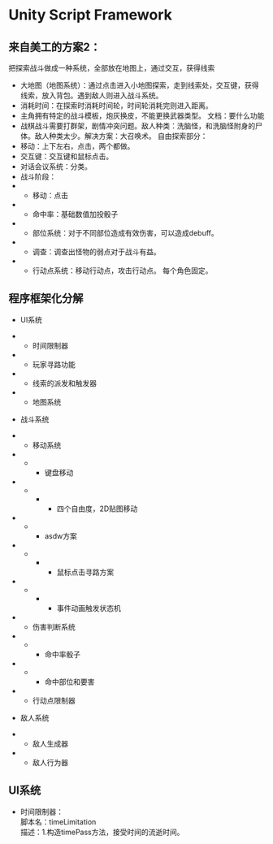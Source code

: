 # Unity Script Framework
## 来自美工的方案2：
把探索战斗做成一种系统，全部放在地图上，通过交互，获得线索
- 大地图（地图系统）：通过点击进入小地图探索，走到线索处，交互键，获得线索，放入背包。遇到敌人则进入战斗系统。
- 消耗时间：在探索时消耗时间轮，时间轮消耗完则进入距离。
- 主角拥有特定的战斗模板，炮灰换皮，不能更换武器类型。
文档：要什么功能
- 战棋战斗需要打群架，剧情冲突问题。敌人种类：洗脑怪，和洗脑怪附身的尸体。敌人种类太少。解决方案：大召唤术。
自由探索部分：
- 移动：上下左右，点击，两个都做。
- 交互键：交互键和鼠标点击。
- 对话会议系统：分类。
- 战斗阶段：
- - 移动：点击
- - 命中率：基础数值加投骰子
- - 部位系统：对于不同部位造成有效伤害，可以造成debuff。
- - 调查：调查出怪物的弱点对于战斗有益。
- - 行动点系统：移动行动点，攻击行动点。
每个角色固定。

## 程序框架化分解
- UI系统
- - 时间限制器
- - 玩家寻路功能
- - 线索的派发和触发器
- - 地图系统

- 战斗系统
- - 移动系统
- - - 键盘移动
- - - - 四个自由度，2D贴图移动
- - - asdw方案
- - - - 鼠标点击寻路方案
- - - - 事件动画触发状态机
- - 伤害判断系统
- - - 命中率骰子
- - - 命中部位和要害
- - 行动点限制器

- 敌人系统
- - 敌人生成器
- - 敌人行为器

## UI系统
- 时间限制器：
<br/>脚本名：timeLimitation
<br/>描述：1.构造timePass方法，接受时间的流逝时间。
<br/> 